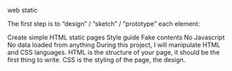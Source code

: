 web static

The first step is to “design” / “sketch” / “prototype” each element:

Create simple HTML static pages
Style guide
Fake contents
No Javascript
No data loaded from anything
During this project, I will manipulate HTML and CSS languages. HTML is the structure of your page, it should be the first thing to write. CSS is the styling of the page, the design.